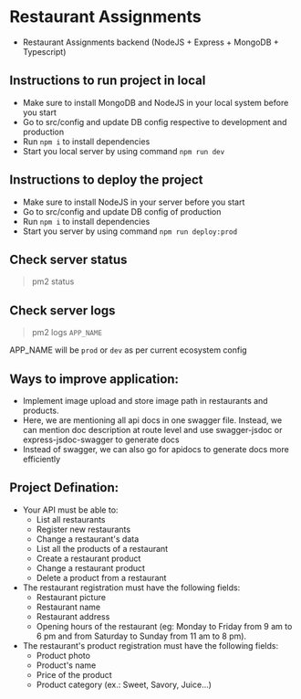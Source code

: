 # Restaurant Assignments
  - Restaurant Assignments backend (NodeJS + Express + MongoDB + Typescript)

## Instructions to run project in local
  - Make sure to install MongoDB and NodeJS in your local system    before you start
  - Go to src/config and update DB config respective to development and production
  - Run `npm i` to install dependencies
  - Start you local server by using command `npm run dev`

## Instructions to deploy the project
  - Make sure to install NodeJS in your server before you start
  - Go to src/config and update DB config of production
  - Run `npm i` to install dependencies
  - Start you server by using command `npm run deploy:prod`

## Check server status
> pm2 status

## Check server logs
> pm2 logs `APP_NAME`

APP_NAME will be `prod` or `dev` as per current ecosystem config


## Ways to improve application:
  - Implement image upload and store image path in restaurants and products.
  - Here, we are mentioning all api docs in one swagger file. Instead, we can mention doc description at route level and use swagger-jsdoc or express-jsdoc-swagger to generate docs
  - Instead of swagger, we can also go for apidocs to generate docs more efficiently


## Project Defination:
- Your API must be able to:
    - List all restaurants
    - Register new restaurants
    - Change a restaurant's data
    - List all the products of a restaurant
    - Create a restaurant product
    - Change a restaurant product
    - Delete a product from a restaurant
- The restaurant registration must have the following fields:
    - Restaurant picture
    - Restaurant name
    - Restaurant address
    - Opening hours of the restaurant (eg: Monday to Friday from 9 am to 6 pm and from Saturday to Sunday from 11 am to 8 pm).
- The restaurant's product registration must have the following fields:
    - Product photo
    - Product's name
    - Price of the product
    - Product category (ex.: Sweet, Savory, Juice...)